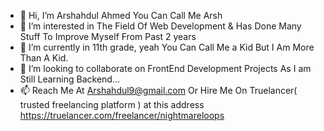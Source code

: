 - 👋 Hi, I’m Arshahdul Ahmed You Can Call Me Arsh
- 👀 I’m interested in The Field Of Web Development & Has Done Many Stuff To Improve Myself From Past 2 years
- 🌱 I’m currently in 11th grade, yeah You Can Call Me a Kid But I Am More Than A Kid.
- 💞️ I’m looking to collaborate on FrontEnd Development Projects As I am Still Learning Backend...
- 📫 Reach Me At Arshahdul9@gmail.com Or Hire Me On Truelancer( trusted freelancing platform ) at this address https://truelancer.com/freelancer/nightmareloops

<!---
arshahdul99/arshahdul99 is a ✨ special ✨ repository because its `README.md` (this file) appears on your GitHub profile.
You can click the Preview link to take a look at your changes.
--->
